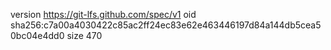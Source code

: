 version https://git-lfs.github.com/spec/v1
oid sha256:c7a00a4030422c85ac2ff24ec83e62e463446197d84a144db5cea50bc04e4dd0
size 470
